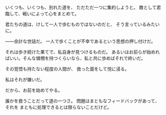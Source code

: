 いくつも、いくつも、別れた道を、
ただただ一つに集約しようと。
敵として君臨して、戦いによって心をまとめて。

君たちの道は、けして一人で歩むものではないのだと、
そう言っているみたいに。

――余計な世話だ。
一人で歩くことが不幸であるという思想の押し付けだ。

それは歩き続けた果てで、私自身が見つけるものだ。
あるいはお前らが始めればいい。そんな憐憫を持つくらいなら、私と共に歩めばそれで終いだ。

その覚悟も持たない程度の人間が、
救った面をして悦に浸る。

私はそれが嫌いだ。

だから、お前を始めてやる。


誰かを救うことだって道の一つさ。
問題はまともなフィードバックがあって、それを
まともに処理できるとは限らないことだけど。